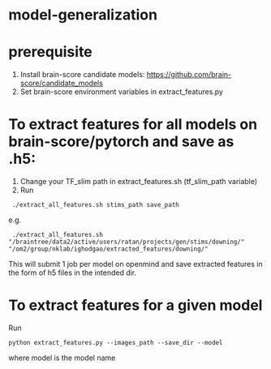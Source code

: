 # model-generalization


# prerequisite

1) Install brain-score candidate models: https://github.com/brain-score/candidate_models
2) Set brain-score environment variables in extract_features.py

# To extract features for all models on brain-score/pytorch and save as .h5:

1) Change your TF_slim path in extract_features.sh (tf_slim_path variable)
2) Run 

```
 ./extract_all_features.sh stims_path save_path
```

e.g.

```
 ./extract_all_features.sh "/braintree/data2/active/users/ratan/projects/gen/stims/downing/" "/om2/group/nklab/ighodgao/extracted_features/downing/"
```
 
 This will submit 1 job per model on openmind and save extracted features in the form of h5 files in the intended dir.
 
 
 # To extract features for a given model
 
 Run 
 
 ```
 python extract_features.py --images_path --save_dir --model 
 ```

where model is the model name
 
